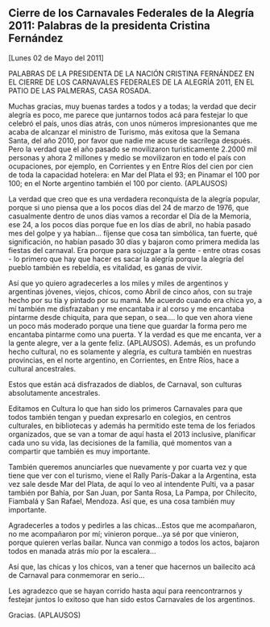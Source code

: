 Cierre de los Carnavales Federales de la Alegría 2011: Palabras de la presidenta Cristina Fernández
---------------------------------------------------------------------------------------------------

[Lunes 02 de Mayo del 2011]

PALABRAS DE LA PRESIDENTA DE LA NACIÓN CRISTINA FERNÁNDEZ EN EL CIERRE
DE LOS CARNAVALES FEDERALES DE LA ALEGRÍA 2011, EN EL PATIO DE LAS
PALMERAS, CASA ROSADA.

Muchas gracias, muy buenas tardes a todos y a todas; la verdad que decir
alegría es poco, me parece que juntarnos todos acá para festejar lo que
celebró el país, unos días atrás, con unos números impresionantes que me
acaba de alcanzar el ministro de Turismo, más exitosa que la Semana
Santa, del año 2010, por favor que nadie me acuse de sacrílega después.
Pero la verdad que el año pasado se movilizaron turìsticamente 2.2000
mil personas y ahora 2 millones y medio se movilizaron en todo el país
con ocupaciones, por ejemplo, en Corrientes y en Entre Ríos del cien por
cien de toda la capacidad hotelera: en Mar del Plata el 93; en Pinamar
el 100 por 100; en el Norte argentino también el 100 por ciento.
(APLAUSOS)

La verdad que creo que es una verdadera reconquista de la alegría
popular, porque si uno piensa que a los pocos días del 24 de marzo de
1976, que casualmente dentro de unos días vamos a recordar el Día de la
Memoria, ese 24, a los pocos días porque fue en los días de abril, no
había pasado mes del golpe y ya habían... fíjense que cosa tan
simbólica, tan fuerte, qué significación, no habían pasado 30 días y
bajaron como primera medida las fiestas del carnaval. Era porque para
sojuzgar a la gente - entre otras cosas - lo primero que hay que hacer
es sacar la alegría porque la alegría del pueblo también es rebeldía, es
vitalidad, es ganas de vivir.

Así que yo quiero agradecerles a los miles y miles de argentinos y
argentinas jóvenes, viejos, chicos, como Abril de cinco años, con su
traje hecho por su tía y pintado por su mamá. Me acuerdo cuando era
chica yo, a mí también me disfrazaban y me encantaba ir al corso y me
encantaba pintarme desde chiquita, para que sepan, o sea.... lo que ven
ahora viene un poco más moderado porque una tiene que guardar la forma
pero me encantaba pintarme como una puerta. Y la verdad es que me
encanta, ver a la gente alegre, ver a la gente feliz. (APLAUSOS).
Además, es un profundo hecho cultural, no es solamente y alegría, es
cultura también en nuestras provincias, en el norte argentino, en
Corrientes, en Entre Ríos, hace a cultural ancestrales.

Estos que están acá disfrazados de diablos, de Carnaval, son culturas
absolutamente ancestrales.

Editamos en Cultura lo que han sido los primeros Carnavales para que
todos también tengan y puedan expresarlo en colegios, en centros
culturales, en bibliotecas y además ha permitido este tema de los
feriados organizados, que se van a tomar de aquí hasta el 2013
inclusive, planificar cada uno su vida, las decisiones de la familia,
qué momentos van a compartir que también es muy importante.

También queremos anunciarles que nuevamente y por cuarta vez y que tiene
que ver con el turismo, viene el Rally París-Dakar a la Argentina, esta
vez sale desde Mar del Plata, de aquí lo veo al intendente Pulti, va a
pasar también por Bahía, por San Juan, por Santa Rosa, La Pampa, por
Chilecito, Fiambalá y San Rafael, Mendoza. Así que, es una cosa también
muy importante.

Agradecerles a todos y pedirles a las chicas...Estos que me acompañaron,
no me acompañaron por mí; vinieron porque...ya sé por que vinieron,
porque quieren verlas bailar. Nunca van conmigo a todos los actos,
bajaron todos en manada atrás mío por la escalera...

Así que, las chicas y los chicos, van a tener que hacernos un bailecito
acá de Carnaval para conmemorar en serio...

Les agradezco que se hayan corrido hasta aquí para reencontrarnos y
festejar juntos lo exitoso que han sido estos Carnavales de los
argentinos.

Gracias. (APLAUSOS)
